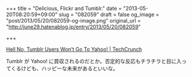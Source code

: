 +++
title = "Delicious, Flickr and Tumblr."
date = "2013-05-20T08:20:59+09:00"
slug = "082059"
draft = false
og_image = "post/2013/05/20/082059-og-image.png"
original_url = "http://june29.hatenablog.jp/entry/2013/05/20/082059"

+++

<p><a href="http://techcrunch.com/2013/05/18/hell-no-tumblr-users-wont-go-to-yahoo/" title="Hell No, Tumblr Users Won’t Go To Yahoo! | TechCrunch">Hell No, Tumblr Users Won’t Go To Yahoo! | TechCrunch</a></p>
<p>Tumblr が Yahoo! に買収されるのだとか。否定的な反応もチラチラと目に入ってくるけども、ハッピーな未来があるといいな。</p>